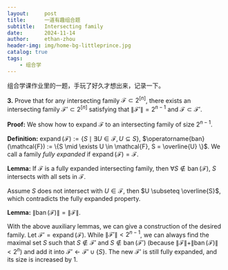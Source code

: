 ```yaml
---
layout:     post
title:      一道有趣组合题
subtitle:   Intersecting family
date:       2024-11-14
author:     ethan-zhou
header-img: img/home-bg-littleprince.jpg
catalog: true
tags:
    - 组合学
---
```


组合学课作业里的一题，手玩了好久才想出来，记录一下。

**3.** Prove that for any intersecting family $\mathcal{F} \subset 2^{[n]}$, there exists an intersecting family $\mathcal{F}' \subset 2^{[n]}$ satisfying that $\|\mathcal{F}'\| = 2^{n-1}$ and $\mathcal{F} \subset \mathcal{F}'$.

**Proof:** We show how to expand $\mathcal{F}$ to an intersecting family of size $2^{n-1}$.

**Definition:** $\operatorname{expand}(\mathcal{F}) := \{S \mid \exists U \in \mathcal{F}, U \subseteq S\}$, $\operatorname{ban}(\mathcal{F}) := \{S \mid \exists U \in \mathcal{F}, S = \overline{U} \}$. We call a family *fully expanded* if $\operatorname{expand}(\mathcal{F}) = \mathcal{F}$.

**Lemma:** If $\mathcal{F}$ is a fully expanded intersecting family, then $\forall S \not\in \operatorname{ban}(\mathcal{F})$, $S$ intersects with all sets in $\mathcal{F}$.

Assume $S$ does not intersect with $U \in \mathcal{F}$, then $U \subseteq \overline{S}$, which contradicts the fully expanded property.

**Lemma:** $\|\operatorname{ban}(\mathcal{F})\| = \|\mathcal{F}\|$.

With the above auxiliary lemmas, we can give a construction of the desired family. Let $\mathcal{F}' = \operatorname{expand}(\mathcal{F})$. While $\|\mathcal{F'}\| < 2^{n-1}$, we can always find the maximal set $S$ such that $S \not\in \mathcal{F'}$ and $S \not\in \operatorname{ban}(\mathcal{F'})$ (because $\|\mathcal{F}\| + \|\operatorname{ban}(\mathcal{F})\| < 2^n$) and add it into $\mathcal{F}' \gets \mathcal{F}' \cup \{S\}$. The new $\mathcal{F}'$ is still fully expanded, and its size is increased by 1.

